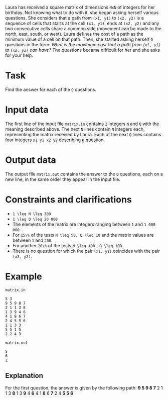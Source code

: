 Laura has received a square matrix of dimensions `NxN` of integers for her birthday. Not knowing what to do with it, she began asking herself various questions. She considers that a path from `(x1, y1)` to `(x2, y2)` is a sequence of cells that starts at the cell `(x1, y1)`, ends at `(x2, y2)` and any two consecutive cells share a common side (movement can be made to the north, east, south, or west). Laura defines the cost of a path as the minimum value of a cell on that path. Then, she started asking herself `Q` questions in the form: *What is the maximum cost that a path from `(x1, y1)` to `(x2, y2)` can have?* The questions became difficult for her and she asks for your help.

# Task
Find the answer for each of the `Q` questions.

# Input data
The first line of the input file `matrix.in` contains `2` integers `N` and `Q` with the meaning described above. The next `N` lines contain `N` integers each, representing the matrix received by Laura. Each of the next `Q` lines contains four integers `x1 y1 x2 y2` describing a question.

# Output data
The output file `matrix.out` contains the answer to the `Q` questions, each on a new line, in the same order they appear in the input file.

# Constraints and clarifications
* `1 \leq N \leq 300`
* `1 \leq Q \leq 20 000`
* The elements of the matrix are integers ranging between `1` and `1 000 000`.
* For `15\%` of the tests `N \leq 50, Q \leq 10` and the matrix values are between `1` and `250`.
* For another `20\%` of the tests `N \leq 100, Q \leq 100`.
* There is no question for which the pair `(x1, y1)` coincides with the pair `(x2, y2)`.

# Example

`matrix.in`
```
5 3
9 5 9 8 7
2 1 1 3 8
1 3 9 4 6
4 1 8 6 7
2 4 5 5 6
1 1 3 3
5 5 1 5
2 2 4 3
```

`matrix.out`
```
5
6
1
```

Explanation
---

For the first question, the answer is given by the following path:
**9 5 9 8 7**
2 1 1 3 **8**
1 3 **9** 4 **6**
4 1 **8** 6 **7**
2 4 **5** **5** **6**

